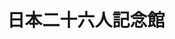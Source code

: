 ---
layout: '../../../layouts/MarkdownPostLayout.astro'
fileName: 'twenty_six_martyrs_museum'
category: 'all heritage facility'
title: '日本二十六人記念館'
name: '26 martyrs museum'
lat: 32.75471570503841
lng: 129.87173945912784
icon: './img/map-icon/十字架アイコン2.svg'
dish: ''
openingHours: 'everyday 9:00～17:00'
fee: 'adults:￥500<br>high and middle school students:￥300<br>elementary school students:￥150'
transport:
    "tramway(<span>長崎駅前 or 八千代町</span>) ⇨ <img src='./img/map-icon/歩くアイコン.svg'> 5min<br>bus(<span>長崎駅前</span>) ⇨ <img src='./img/map-icon/歩くアイコン.svg'> 3min"
duration: '1hour'
address: '〒850-0051 長崎県長崎市西坂町７−８'
tel: '095-822-6000'
link: 'http://www.26martyrs.com/'
discribe:
    '1597年から17世紀中ごろまで、キリスト教徒であるために多くの人々が処刑され殉教。<br>キリスト教に対する迫害によって殉教した人々のメッセージなどの展示施設。'
pubDate: '2022-05-08'
---